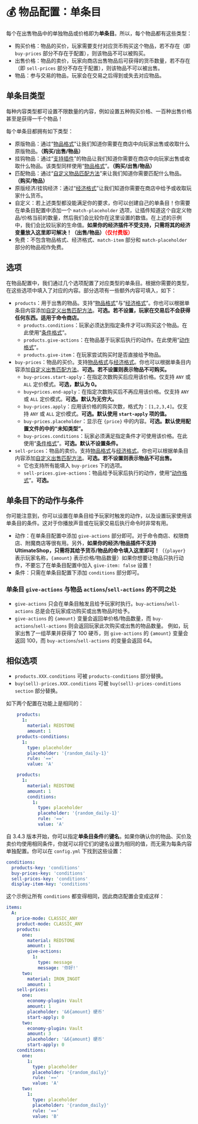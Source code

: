 # 💰 物品配置：单条目

每个在出售物品中的单独物品或价格即为**单条目**。所以，每个物品都有这些类型：

* 购买价格：物品的买价，玩家需要支付对应货币购买这个物品，若不存在（即 `buy-prices` 部分不存在于配置），则该物品不可以被购买。
* 出售价格：物品的卖价，玩家向商店出售物品后可获得的货币数量，若不存在（即 `sell-prices` 部分不存在于配置），则该物品不可以被出售。
* 物品：参与交易的物品，玩家会在交易之后得到或失去对应物品。

## 单条目类型

每种内容类型都可设置不限数量的内容，例如设置五种购买价格、一百种出售价格甚至是获得一千个物品！

每个单条目都拥有如下类型：

* 原版物品：通过“[物品格式](format.itemformat.md)”让我们知道你需要在商店中向玩家出售或收取什么原版物品。**（购买/出售/物品）**
* 挂钩物品：通过“[支持插件](info.compatibility.md#直接支持的自定义物品系列)”的物品让我们知道你需要在商店中向玩家出售或收取什么物品。该类型同样使用“[物品格式](format.itemformat.md)”。**（购买/出售/物品）**
* 匹配物品：通过“[自定义物品匹配方法](features.custom-item-match-method.md)”来让我们知道你需要匹配什么物品。**（购买/物品）**
* 原版经济/挂钩经济：通过“[经济格式](format.economyformat.md)”让我们知道你需要在商店中给予或收取玩家什么货币。
* 自定义：若上述类型都没能满足你的要求，你可以创建自己的单条目！你需要在单条目配置中添加一个 `match-placeholder` 选项，让插件知道这个自定义物品/价格当前的数量，然后我们会比较你在这里设置的数值。在上述的示例中，我们会比较玩家的生命值。**如果你的经济插件不受支持，只需将其的经济变量放入这里即可解决！（出售/物品）**<font color="red">**（仅付费版）**</font>
* 免费：不包含物品格式、经济格式、`match-item` 部分和 `match-placeholder` 部分的物品视作免费。

## 选项

在物品配置中，我们通过几个选项配置了对应类型的单条目。根据你需要的类型，在这些选项中填入了对应的内容。部分选项有一些额外内容可填入，如下：

* `products`：用于出售的物品。支持“[物品格式](format.itemformat.md)”与“[经济格式](format.economyformat.md)”。你也可以根据单条目内容添加[自定义出售匹配方法](features.custom-item-match-method.md)。**可选。若不设置，玩家在交易后不会获得任何东西。适用于命令商店。**
    * `products.conditions`：玩家必须达到指定条件才可以购买这个物品。在此使用“[条件格式](format.condition-format.md)”。
    * `products.give-actions`：在物品基于玩家后执行的动作。在此使用“[动作格式](format.action-format.md)”。
    * `products.give-item`：在玩家尝试购买时是否直接给予物品。
* `buy-prices`：物品的买价。支持[物品格式](format.itemformat.md)与[经济格式](format.economyformat.md)。你也可以根据单条目内容添加[自定义出售匹配方法](features.custom-item-match-method.md)。**可选。若不设置则表示物品不可购买。**
    * `buy-prices.start-apply`：在指定次数购买后应用该价格。仅支持 `ANY` 或 `ALL` 定价模式。**可选，默认为 0。**
    * `buy=prices.end-apply`：在指定次数购买后不再应用该价格。仅支持 `ANY` 或 `ALL` 定价模式。**可选。默认为无穷大。**
    * `buy-prices.apply`：应用该价格的购买次数，格式为：`[1,2,3,4]`。仅支持 `ANY` 或 `ALL` 定价模式。**可选。默认使用 `start-apply` 项的值。**
    * `buy-prices.placeholder`：显示在 `{price}` 中的内容。**可选。默认使用配置文件的中的“未知类型”。**
    * `buy-prices.conditions`：玩家必须满足指定条件才可使用该价格。在此使用“[条件格式](format.condition-format.md)”。**可选。默认不设置条件。**
* `sell-prices`：物品的卖价。支持[物品格式](format.itemformat.md)与[经济格式](format.economyformat.md)。你也可以根据单条目内容添加[自定义出售匹配方法](features.custom-item-match-method.md)。**可选。若不设置则表示物品不可出售。**
    * 它也支持所有能填入 `buy-prices` 下的选项。
    * `sell-prices.give-actions`：物品给予玩家后执行的动作，使用“[动作格式](format.action-format.md)”。**可选。**

## 单条目下的动作与条件

你可能注意到，你可以设置在单条目给予玩家时触发的动作，以及设置玩家使用该单条目的条件。这对于你播放声音或在玩家交易后执行命令时非常有用。

* 动作：在单条目配置中添加 `give-actions` 部分即可。对于命令商店、权限商店、附魔商店等很有用。另外，**如果你的经济/物品插件不支持 UltimateShop，只需将其给予货币/物品的命令填入这里即可！**（`{player}` 表示玩家名称，`{amount}` 表示价格/物品数量）如果你想要让物品只执行动作，不要忘了在单条目配置中加入 `give-item: false` 设置！
* 条件：只需在单条目配置下添加 `conditions` 部分即可。

### 单条目 `give-actions` 与物品 `actions`/`sell-actions` 的不同之处

* `give-actions` 只会在单条目触发且给予玩家时执行。`buy-actions`/`sell-actions` 总是会在玩家成功购买或出售物品时给予。
* `give-actions` 的 `{amount}` 变量会返回单价格/物品数量，而 `buy-actions`/`sell-actions` 则会返回玩家此次购买或出售的物品数量。
    例如，玩家出售了一组苹果并获得了 100 硬币，则 `give-actions` 的 `{amount}` 变量会返回 100，而 `buy-actions`/`sell-actions` 的变量会返回 64。

## 相似选项

* `products.XXX.conditions` 可被 `products-conditions` 部分替换。
* `buy(sell)-prices.XXX.conditions` 可被 `buy(sell)-prices-conditions section` 部分替换。

如下两个配置在功能上是相同的：

``` YAML
    products:
      1:
        material: REDSTONE
        amount: 1
    products-conditions:
      1: 
        type: placeholder
        placeholder: '{random_daily-1}'
        rule: '=='
        value: 'A'
```

``` YAML
    products:
      1:
        material: REDSTONE
        amount: 1
        conditions:
          1:
            type: placeholder
            placeholder: '{random_daily-1}'
            rule: '=='
            value: 'A'
```

自 3.4.3 版本开始，你可以指定**单条目条件**的**键名**。如果你确认你的物品、买价及卖价均使用相同条件，你就可以将它们的键名设置为相同的值，而无需为每条内容单独配置。你可以在 `config.yml` 下找到这些设置：

``` YAML
conditions:
  products-key: 'conditions'
  buy-prices-key: 'conditions'
  sell-prices-key: 'conditions'
  display-item-key: 'conditions'
```

这个示例让所有 `conditions` 都变得相同，因此商店配置会变成这样：

``` YAML
items:
  A:
    price-mode: CLASSIC_ANY
    product-mode: CLASSIC_ANY
    products:
      one:
        material: REDSTONE
        amount: 1
        give-actions:
          1:
            type: message
            message: '你好!'
      two:
        material: IRON_INGOT
        amount: 1
    sell-prices:
      one:
        economy-plugin: Vault
        amount: 1
        placeholder: '&6{amount} 硬币'
        start-apply: 0
      two:
        economy-plugin: Vault
        amount: 3
        placeholder: '&6{amount} 硬币'
        start-apply: 0
    conditions:
      one:
        1:
          type: placeholder
          placeholder: '{random_daily}'
          rule: '=='
          value: 'A'
      two:
        1:
          type: placeholder
          placeholder: '{random_daily}'
          rule: '=='
          value: 'B'
```